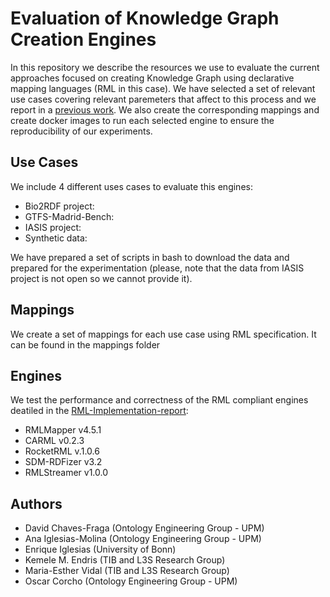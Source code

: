 # Evaluation of Knowledge Graph Creation Engines
In this repository we describe the resources we use to evaluate the current approaches focused on creating Knowledge Graph using declarative mapping languages (RML in this case). We have selected a set of relevant use cases covering relevant paremeters that affect to this process and we report in a [previous work](https://www.researchgate.net/publication/336220947_What_are_the_Parameters_that_Affect_the_Construction_of_a_Knowledge_Graph). We also create the corresponding mappings and create docker images to run each selected engine to ensure the reproducibility of our experiments.

## Use Cases
We include 4 different uses cases to evaluate this engines:
- Bio2RDF project: 
- GTFS-Madrid-Bench:
- IASIS project:
- Synthetic data: 

We have prepared a set of scripts in bash to download the data and prepared for the experimentation (please, note that the data from IASIS project is not open so we cannot provide it).

## Mappings
We create a set of mappings for each use case using RML specification. It can be found in the mappings folder


## Engines
We test the performance and correctness of the RML compliant engines deatiled in the [RML-Implementation-report](http://rml.io/implementation-report/):

- RMLMapper v4.5.1
- CARML v0.2.3
- RocketRML v.1.0.6
- SDM-RDFizer v3.2
- RMLStreamer v1.0.0

## Authors
- David Chaves-Fraga (Ontology Engineering Group - UPM) 
- Ana Iglesias-Molina (Ontology Engineering Group - UPM)
- Enrique Iglesias (University of Bonn)
- Kemele M. Endris (TIB and L3S Research Group)
- Maria-Esther Vidal (TIB and L3S Research Group)
- Oscar Corcho (Ontology Engineering Group - UPM)

